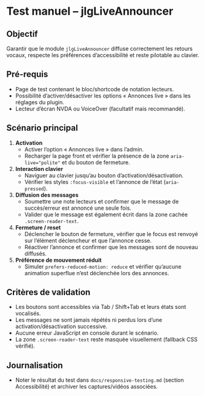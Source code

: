# Test manuel – jlgLiveAnnouncer

## Objectif
Garantir que le module `jlgLiveAnnouncer` diffuse correctement les retours vocaux, respecte les préférences d’accessibilité et reste pilotable au clavier.

## Pré-requis
- Page de test contenant le bloc/shortcode de notation lecteurs.
- Possibilité d’activer/désactiver les options « Annonces live » dans les réglages du plugin.
- Lecteur d’écran NVDA ou VoiceOver (facultatif mais recommandé).

## Scénario principal
1. **Activation**
   - Activer l’option « Annonces live » dans l’admin.
   - Recharger la page front et vérifier la présence de la zone `aria-live="polite"` et du bouton de fermeture.
2. **Interaction clavier**
   - Naviguer au clavier jusqu’au bouton d’activation/désactivation.
   - Vérifier les styles `:focus-visible` et l’annonce de l’état (`aria-pressed`).
3. **Diffusion des messages**
   - Soumettre une note lecteurs et confirmer que le message de succès/erreur est annoncé une seule fois.
   - Valider que le message est également écrit dans la zone cachée `.screen-reader-text`.
4. **Fermeture / reset**
   - Déclencher le bouton de fermeture, vérifier que le focus est renvoyé sur l’élément déclencheur et que l’annonce cesse.
   - Réactiver l’annonce et confirmer que les messages sont de nouveau diffusés.
5. **Préférence de mouvement réduit**
   - Simuler `prefers-reduced-motion: reduce` et vérifier qu’aucune animation superflue n’est déclenchée lors des annonces.

## Critères de validation
- Les boutons sont accessibles via Tab / Shift+Tab et leurs états sont vocalisés.
- Les messages ne sont jamais répétés ni perdus lors d’une activation/désactivation successive.
- Aucune erreur JavaScript en console durant le scénario.
- La zone `.screen-reader-text` reste masquée visuellement (fallback CSS vérifié).

## Journalisation
- Noter le résultat du test dans `docs/responsive-testing.md` (section Accessibilité) et archiver les captures/vidéos associées.

